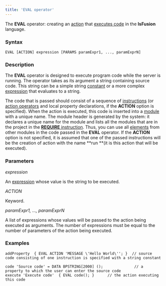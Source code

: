```yaml
---
title: 'EVAL operator'
---
```


The **EVAL** operator: creating an [action](Actions.md) that [executes code](Eval_EVAL_.md) in the **lsFusion** language.

### Syntax

    EVAL [ACTION] expression [PARAMS paramExpr1, ..., paramExprN]

### Description

The **EVAL** operator is designed to execute program code while the server is running. The operator takes as its argument a string containing source code. This string can be a simple string [constant](Constant.md) or a more complex [expression](Expression.md) that evaluates to a string.

The code that is passed should consist of a sequence of [instructions](Instructions.md) (or [action operators](Оperators.md) and local property declarations, if the **ACTION** option is specified). When the action is executed, this code is inserted into a [module](Modules.md) with a unique name. The module header is generated by the system: it declares a unique name for the module and lists all the modules that are in the project in the [**REQUIRE** instruction](Module_header.md). Thus, you can use all [elements](Element_identification.md) from other modules in the code passed in the **EVAL** operator. If the **ACTION** option is not specified, it is assumed that one of the passed instructions will be the creation of action with the name **run **(it is this action that will be executed).

### Parameters

*expression*

An [expression](Expression.md) whose value is the string to be executed.

*ACTION*

Keyword.

*paramExpr1, ..., paramExprN*

A list of expressions whose values will be passed to the action being executed as arguments. The number of expressions must be equal to the number of parameters of the action being executed.

### Examples


```lsf
addProperty  { EVAL ACTION 'MESSAGE \'Hello World\''; }  // source code consisting of one instruction is specified with a string constant

code 'Source code' = DATA BPSTRING[2000] ();              // a property to which the user can enter the source code
execute 'Execute code'  { EVAL code(); }      // the action executing this code
```

  
